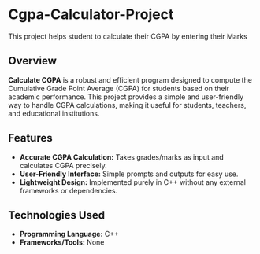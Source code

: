 # Cgpa-Calculator-Project
This project helps student to calculate their CGPA by entering their Marks
## Overview

**Calculate CGPA** is a robust and efficient program designed to compute the Cumulative Grade Point Average (CGPA) for students based on their academic performance. This project provides a simple and user-friendly way to handle CGPA calculations, making it useful for students, teachers, and educational institutions.

## Features

- **Accurate CGPA Calculation:** Takes grades/marks as input and calculates CGPA precisely.
- **User-Friendly Interface:** Simple prompts and outputs for easy use.
- **Lightweight Design:** Implemented purely in C++ without any external frameworks or dependencies.

## Technologies Used

- **Programming Language:** C++
- **Frameworks/Tools:** None
